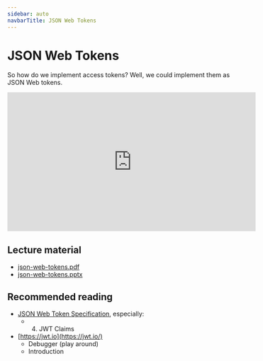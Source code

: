 ```yaml
---
sidebar: auto
navbarTitle: JSON Web Tokens
---
```


# JSON Web Tokens
So how do we implement access tokens? Well, we could implement them as JSON Web tokens.

<iframe width="560" height="314" src="https://www.youtube.com/embed/mj8Ol51cmgg" frameborder="0" allow="accelerometer; autoplay; encrypted-media; gyroscope; picture-in-picture" allowfullscreen></iframe>

## Lecture material
* [json-web-tokens.pdf](json-web-tokens.pdf)
* [json-web-tokens.pptx](json-web-tokens.pptx)

## Recommended reading
* [JSON Web Token Specification](https://tools.ietf.org/html/rfc7519), especially:
    * 4. JWT Claims
* [https://jwt.io](https://jwt.io/)
    * Debugger (play around)
    * Introduction
